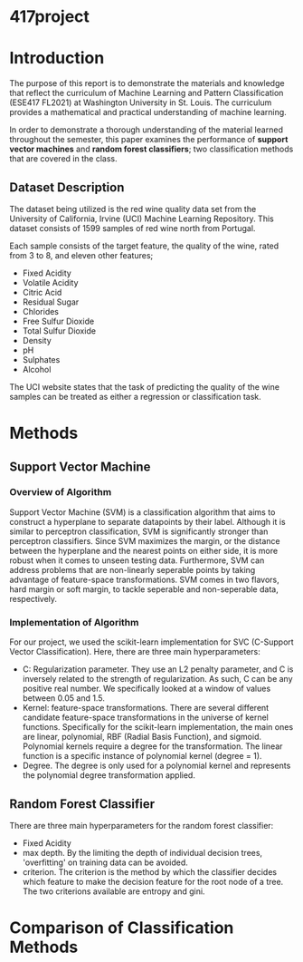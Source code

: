# 417project

# Introduction
The purpose of this report is to demonstrate the materials and knowledge that reflect the curriculum of Machine Learning and Pattern Classification (ESE417 FL2021) at Washington University in St. Louis. The curriculum provides a mathematical and practical understanding of machine learning.

In order to demonstrate a thorough understanding of the material learned throughout the semester, this paper examines the performance of **support vector machines** and **random forest classifiers**; two classification methods that are covered in the class.
## Dataset Description
The dataset being utilized is the red wine quality data set from the University of California, Irvine (UCI) Machine Learning Repository. This dataset consists of 1599 samples of red wine north from Portugal. 

Each sample consists of the target feature, the quality of the wine, rated from 3 to 8, and eleven other features;
<ul>
  <li>Fixed Acidity</li>
  <li>Volatile Acidity</li>
  <li>Citric Acid</li>
  <li>Residual Sugar</li>
  <li>Chlorides</li>
  <li>Free Sulfur Dioxide</li>
  <li>Total Sulfur Dioxide</li>
  <li>Density</li>
  <li>pH</li>
  <li>Sulphates</li>
  <li>Alcohol</li>
</ul>

The UCI website states that the task of predicting the quality of the wine samples can be treated as either a regression or classification task. 

# Methods

## Support Vector Machine

### Overview of Algorithm
Support Vector Machine (SVM) is a classification algorithm that aims to construct a hyperplane to separate datapoints by their label. Although it is similar to perceptron classification, SVM is significantly stronger than perceptron classifiers. Since SVM maximizes the margin, or the distance between the hyperplane and the nearest points on either side, it is more robust when it comes to unseen testing data. Furthermore, SVM can address problems that are non-linearly seperable points by taking advantage of feature-space transformations. SVM comes in two flavors, hard margin or soft margin, to tackle seperable and non-seperable data, respectively. 

### Implementation of Algorithm
For our project, we used the scikit-learn implementation for SVC (C-Support Vector Classification). Here, there are three main hyperparameters: 
<ul>
  <li>C: Regularization parameter.
  They use an L2 penalty parameter, and C is inversely related to the strength of regularization. As such, C can be any positive real number. We specifically looked at a window of values between 0.05 and 1.5. 
  </li>
  <li>Kernel: feature-space transformations.
  There are several different candidate feature-space transformations in the universe of kernel functions. Specifically for the scikit-learn implementation, the main ones are linear, polynomial, RBF (Radial Basis Function), and sigmoid. Polynomial kernels require a degree for the transformation. The linear function is a specific instance of polynomial kernel (degree = 1).
  </li>
  <li>
  Degree.
  The degree is only used for a polynomial kernel and represents the polynomial degree transformation applied.
  </li>
</ul>


## Random Forest Classifier

There are three main hyperparameters for the random forest classifier:
<ul>
  <li>Fixed Acidity</li>
  <li>max depth. By the limiting the depth of individual decision trees, 'overfitting' on training data can be avoided. </li>
  <li>criterion. The criterion is the method by which the classifier decides which feature to make the decision feature for the root node of a tree. The two criterions available are entropy and gini.</li>
</ul>

# Comparison of Classification Methods
